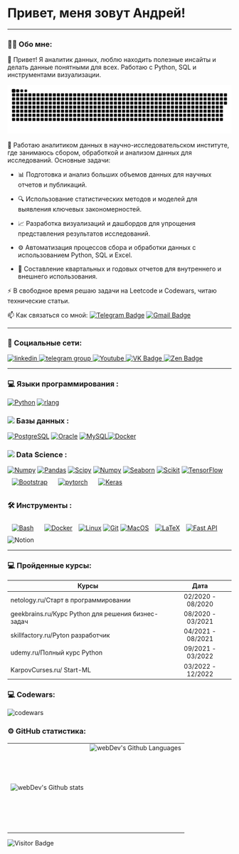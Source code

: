 
# Привет, меня зовут Андрей!

---

### :man_technologist: Обо мне:

👋 Привет! Я аналитик данных, люблю находить полезные инсайты и делать данные понятными для всех. Работаю с Python, SQL и инструментами визуализации.

<p align="center">
 <img width="600" src="github-snake.svg" alt="snake"/>
</p>


:telescope: Работаю аналитиком данных в научно-исследовательском институте, где занимаюсь сбором, обработкой и анализом данных для исследований. 
Основные задачи:
  
- 📊 Подготовка и анализ больших объемов данных для научных отчетов и публикаций.
  
- 🔍 Использование статистических методов и моделей для выявления ключевых закономерностей.
  
- 📈 Разработка визуализаций и дашбордов для упрощения представления результатов исследований.
  
- ⚙️ Автоматизация процессов сбора и обработки данных с использованием Python, SQL и Excel.
- 📅 Составление квартальных и годовых отчетов для внутреннего и внешнего использования.
  

:zap: В свободное время решаю задачи на Leetcode и Codewars, читаю технические статьи.




:mailbox: Как связаться со мной: [![Telegram Badge](https://img.shields.io/badge/-chemechev_andrei-blue?style=flat&logo=Telegram&logoColor=white)](https://t.me/sombra4743) [![Gmail Badge](https://img.shields.io/badge/-Gmail-red?style=flat&logo=Gmail&logoColor=white)](mailto:alexeyf08@gmail.com)

---

### 🤝 Социальные сети:

  <div id="badges">
    <a href="https://www.linkedin.com/in/%D0%B0%D0%BB%D0%B5%D0%BA%D1%81%D0%B5%D0%B9-%D1%84%D0%B8%D0%BB%D0%B8%D0%BC%D0%BE%D0%BD%D0%BE%D0%B2-2a0b07257/" target="_blank">
      <img src="https://cdn-icons-png.flaticon.com/512/2504/2504799.png" width="40" height="40" alt="linkedin" />
    </a>
    <a href="https://t.me/tehnomaniak07" target="_blank">
      <img src="https://cdn-icons-png.flaticon.com/512/2111/2111646.png" width="40" height="40" alt="telegram group" />
    </a>
    <a href="https://www.youtube.com/channel/UCbORpXVw1JNc0JYFSUqLWXA" target="_blank">
      <img src="https://cdn-icons-png.flaticon.com/512/3670/3670147.png" width="40" height="40" alt="Youtube"/>
    </a>
    <a href="https://vk.com/f1ll_zzz" target="_blank">
      <img src="https://cdn-icons-png.flaticon.com/512/145/145813.png" width="40" height="40" alt="VK Badge"/>
    </a>
    <a href="https://dzen.ru/tehnomaniak" target="_blank">
      <img src="https://upload.wikimedia.org/wikipedia/commons/thumb/a/ab/Yandex_Zen_logo_icon.svg/1024px-Yandex_Zen_logo_icon.svg.png" width="40" height="40" alt="Zen Badge"/>
    </a>
  </div>

---

### 💻 Языки программирования :

<div>
<a href="https://www.python.org/" target="_blank" rel="noreferrer"><img src="https://raw.githubusercontent.com/danielcranney/readme-generator/main/public/icons/skills/python-colored.svg" width="36" height="36" alt="Python" /></a>
<a href="https://www.r-project.org/" target="_blank" rel="noreferrer"><img src="https://raw.githubusercontent.com/danielcranney/readme-generator/main/public/icons/skills/rlang-colored.svg" width="36" height="36" alt="rlang" /></a>
</div>


### <img src= "https://cdn.icon-icons.com/icons2/1494/PNG/512/database_102857.png" width="30px"> Базы данных :
 <div>
<a href="https://www.postgresql.org/" target="_blank" rel="noreferrer"><img src="https://raw.githubusercontent.com/danielcranney/readme-generator/main/public/icons/skills/postgresql-colored.svg" width="36" height="36" alt="PostgreSQL" /></a>
<a href="https://www.oracle.com/uk/index.html" target="_blank" rel="noreferrer"><img src="https://raw.githubusercontent.com/danielcranney/readme-generator/main/public/icons/skills/oracle-colored.svg" width="36" height="36" alt="Oracle" /></a>
<a href="https://www.mysql.com/" target="_blank" rel="noreferrer"><img src="https://raw.githubusercontent.com/danielcranney/readme-generator/main/public/icons/skills/mysql-colored.svg" width="36" height="36" alt="MySQL" /></a><a href="https://www.docker.com/" target="_blank" rel="noreferrer"><img src="https://raw.githubusercontent.com/danielcranney/readme-generator/main/public/icons/skills/docker-colored.svg" width="36" height="36" alt="Docker" /></a>
</div>

### <img src="https://cdn-icons-png.freepik.com/256/8649/8649635.png" width="30px"> Data Science :
<div> 
 <a href="https://numpy.org" target="_blank" rel="noreferrer"><img src="https://cdn.worldvectorlogo.com/logos/numpy-1.svg" alt="Numpy", height="50"></a>
 <a href="https://www.pandas.org/" target="_blank" rel="noreferrer"><img src="https://numfocus.org/wp-content/uploads/2016/07/pandas-logo-300.png" alt="Pandas", height="50"></a>
 <a href="https://scipy.org" target="_blank" rel="noreferrer"><img src="https://e7.pngegg.com/pngimages/665/534/png-clipart-scipy-numpy-python-scikit-learn-pip-others-miscellaneous-blue-thumbnail.png" alt="Scipy", height="50"></a>
  <a href="https://matplotlib.org" target="_blank" rel="noreferrer"><img src="https://icon.icepanel.io/Technology/svg/Matplotlib.svg" alt="Numpy", height="50"></a>
<a href="https://seaborn.org" target="_blank" rel="noreferrer"><img src="https://seeklogo.com/images/S/seaborn-logo-244EB2DEC5-seeklogo.com.png" alt="Seaborn", height="50"></a>
<a href="https://scikit-learn.org" target="_blank" rel="noreferrer"><img src="https://upload.wikimedia.org/wikipedia/commons/thumb/5/54/Scikit_learn_logo.svg/1552px-Scikit_learn_logo.svg.png?20180808061155" alt="Scikit", height="50"></a>
<a href="https://www.tensorflow.org/" target="_blank" rel="noreferrer"><img src="https://raw.githubusercontent.com/danielcranney/readme-generator/main/public/icons/skills/tensorflow-colored.svg" width="36" height="36" alt="TensorFlow" /></a>
 <a href="https://getbootstrap.com/docs/3.4/javascript/" target="_blank"><img style="margin: 10px" src="https://profilinator.rishav.dev/skills-assets/bootstrap-plain.svg" alt="Bootstrap" height="50" /></a> 
 <a href="https://pytorch.org/" target="_blank"><img style="margin: 10px" src="https://profilinator.rishav.dev/skills-assets/pytorch-icon.svg" alt="pytorch" height="50" /></a>  
 <a href="https://keras.io/" target="_blank"><img style="margin: 10px" src="https://profilinator.rishav.dev/skills-assets/keras.png" alt="Keras" height="50" /></a>  
 
 
</div>

### 🛠 Инструменты :
<div>
 <a href="https://www.gnu.org/software/bash/" target="_blank"><img style="margin: 10px" src="https://profilinator.rishav.dev/skills-assets/gnu_bash-icon.svg" alt="Bash" height="50" /></a>  
 <a href="https://www.docker.com/" target="_blank"><img style="margin: 10px" src="https://profilinator.rishav.dev/skills-assets/docker-original-wordmark.svg" alt="Docker" height="50" /></a> 
 <a href="https://www.linux.org" target="_blank" rel="noreferrer"><img src="https://raw.githubusercontent.com/danielcranney/readme-generator/main/public/icons/skills/linux-colored.svg" width="36" height="36" alt="Linux" /></a>
<a href="https://git-scm.com/" target="_blank" rel="noreferrer"><img src="https://raw.githubusercontent.com/danielcranney/readme-generator/main/public/icons/skills/git-colored.svg" width="36" height="36" alt="Git" /></a>
<a href="https://apple.com" target="_blank" rel="noreferrer"><img src="https://raw.githubusercontent.com/danielcranney/readme-generator/main/public/icons/skills/macos-colored.svg" width="36" height="36" alt="MacOS" /></a>
 <a href="https://www.latex-project.org/" target="_blank"><img style="margin: 10px" src="https://profilinator.rishav.dev/skills-assets/latex.png" alt="LaTeX" height="50" /></a> 
<a href="https://fastapi.tiangolo.com/" target="_blank" rel="noreferrer"><img src="https://raw.githubusercontent.com/danielcranney/readme-generator/main/public/icons/skills/fastapi-colored.svg" width="36" height="36" alt="Fast API" /></a>
<img src="https://upload.wikimedia.org/wikipedia/commons/e/e9/Notion-logo.svg" title="Notion" alt="Notion" width="40" height="40"/>&nbsp;
 
</div>


---

 ### 💻 Пройденные курсы:

| Курсы                                                           | Дата              |
| ----------------------------------------------------------------| :---------------: |
| netology.ru/Старт в программировании                            | 02/2020 - 08/2020 |
| geekbrains.ru/Курс Python для решения бизнес-задач              | 08/2020 - 03/2021 |
| skillfactory.ru/Pyton разработчик                               | 04/2021 - 08/2021 |
| udemy.ru/Полный курс Python                                     | 09/2021 - 03/2022 |
| KarpovCurses.ru/ Start-ML                                       | 03/2022 - 12/2022 |


### 💻 Codewars:

![codewars](https://www.codewars.com/users/Andrei-Che/badges/large)

### ⚙️ GitHub статистика:

<table>
  <tr>
    <td>
      <img align="left" src="http://github-readme-streak-stats.herokuapp.com?user=FilimonovAlexey&theme=dark&background=000000" alt="webDev's Github stats" />
    </td>
    <td>
      <img height="195px" align="right" alt="webDev's Github Languages" src="https://github-readme-stats-sigma-five.vercel.app/api/top-langs/?username=Andrei-Che&layout=compact&theme=vision-friendly-dark" />
    </td>
  </tr>
</table>

![Visitor Badge](https://visitor-badge.laobi.icu/badge?page_id=Andrei-Che)


